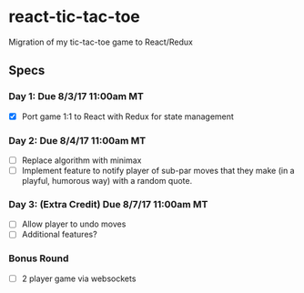 # react-tic-tac-toe
Migration of my tic-tac-toe game to React/Redux

## Specs

### Day 1: Due 8/3/17 11:00am MT

- [X] Port game 1:1 to React with Redux for state management

### Day 2: Due 8/4/17 11:00am MT

- [ ] Replace algorithm with minimax
- [ ] Implement feature to notify player of sub-par moves that they make (in a playful, humorous way) with a random quote.

### Day 3: (Extra Credit) Due 8/7/17 11:00am MT

- [ ] Allow player to undo moves
- [ ] Additional features?

### Bonus Round

- [ ] 2 player game via websockets